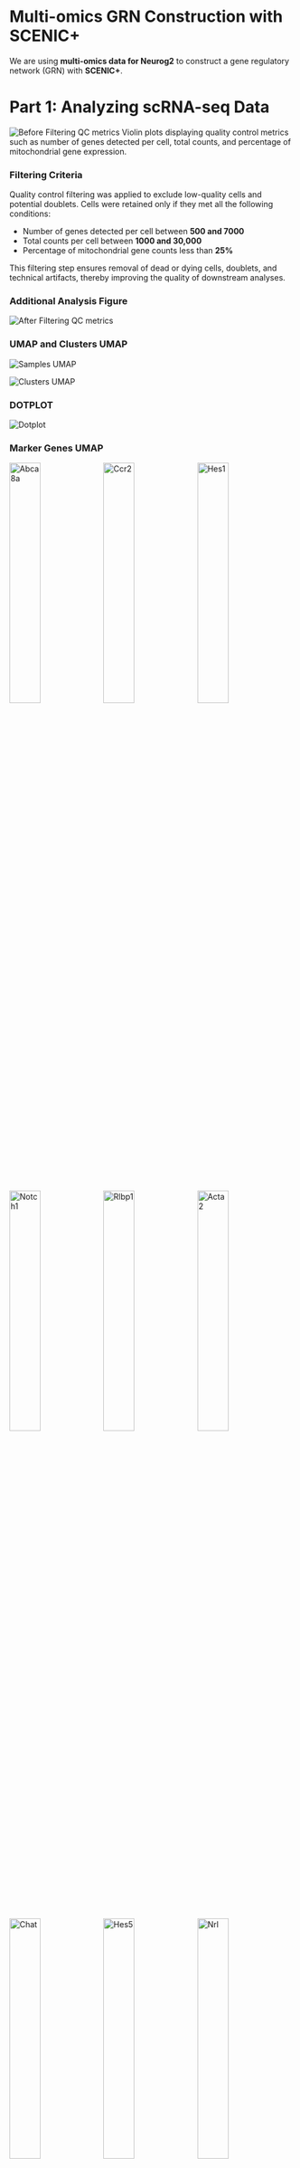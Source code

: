 # Multi-omics GRN Construction with SCENIC+  

We are using **multi-omics data for Neurog2** to construct a gene regulatory network (GRN) with **SCENIC+**.  

# Part 1: Analyzing scRNA-seq Data  

![Before Filtering QC metrics](figures/violin_QC.png)
Violin plots displaying quality control metrics such as number of genes detected per cell, total counts, and percentage of mitochondrial gene expression.

### Filtering Criteria

Quality control filtering was applied to exclude low-quality cells and potential doublets. Cells were retained only if they met all the following conditions:

- Number of genes detected per cell between **500 and 7000**  
- Total counts per cell between **1000 and 30,000**  
- Percentage of mitochondrial gene counts less than **25%**  

This filtering step ensures removal of dead or dying cells, doublets, and technical artifacts, thereby improving the quality of downstream analyses.


### Additional Analysis Figure
![After Filtering QC metrics](figures/violin_AfterQC.png)

### UMAP and Clusters UMAP


![Samples UMAP](figures/umap_clustered_mNeurog2_Samples.png)


![Clusters UMAP](figures/umap_clustered_mNeurog2_Clusters.png)

### DOTPLOT 
![Dotplot](figures/clustered_mNeurog2_Dotplot.png)

### Marker Genes UMAP

<img src="figures/umap_clustered_mNeurog2_Abca8a.png?v=3" alt="Abca8a" width="33%"><img src="figures/umap_clustered_mNeurog2_Ccr2.png?v=3" alt="Ccr2" width="33%"><img src="figures/umap_clustered_mNeurog2_Hes1.png?v=3" alt="Hes1" width="33%">
<img src="figures/umap_clustered_mNeurog2_Notch1.png?v=3" alt="Notch1" width="33%"><img src="figures/umap_clustered_mNeurog2_Rlbp1.png?v=3" alt="Rlbp1" width="33%"><img src="figures/umap_clustered_mNeurog2_Acta2.png?v=3" alt="Acta2" width="33%">
<img src="figures/umap_clustered_mNeurog2_Chat.png?v=3" alt="Chat" width="33%"><img src="figures/umap_clustered_mNeurog2_Hes5.png?v=3" alt="Hes5" width="33%"><img src="figures/umap_clustered_mNeurog2_Nrl.png?v=3" alt="Nrl" width="33%">
<img src="figures/umap_clustered_mNeurog2_Rpe65.png?v=3" alt="Rpe65" width="33%"><img src="figures/umap_clustered_mNeurog2_Apoe.png?v=3" alt="Apoe" width="33%">
<img src="figures/umap_clustered_mNeurog2_Insm1.png?v=3" alt="Insm1" width="33%"><img src="figures/umap_clustered_mNeurog2_Olig2.png?v=3" alt="Olig2" width="33%"><img src="figures/umap_clustered_mNeurog2_Sebox.png?v=3" alt="Sebox" width="33%">
<img src="figures/umap_clustered_mNeurog2_Aqp4.png?v=3" alt="Aqp4" width="33%"><img src="figures/umap_clustered_mNeurog2_Csf1r.png?v=3" alt="Csf1r" width="33%"><img src="figures/umap_clustered_mNeurog2_Isl1.png?v=3" alt="Isl1" width="33%">
<img src="figures/umap_clustered_mNeurog2_Otx2.png?v=3" alt="Otx2" width="33%"><img src="figures/umap_clustered_mNeurog2_Slc17a7.png?v=3" alt="Slc17a7" width="33%"><img src="figures/umap_clustered_mNeurog2_Arr3.png?v=3" alt="Arr3" width="33%">
<img src="figures/umap_clustered_mNeurog2_Elavl3.png?v=3" alt="Elavl3" width="33%"><img src="figures/umap_clustered_mNeurog2_Kcnj8.png?v=3" alt="Kcnj8" width="33%"><img src="figures/umap_clustered_mNeurog2_Pax2.png?v=3" alt="Pax2" width="33%">
<img src="figures/umap_clustered_mNeurog2_Slc1a3.png?v=3" alt="Slc1a3" width="33%"><img src="figures/umap_clustered_mNeurog2_Ascl1.png?v=3" alt="Ascl1" width="33%"><img src="figures/umap_clustered_mNeurog2_Elavl4.png?v=3" alt="Elavl4" width="33%">
<img src="figures/umap_clustered_mNeurog2_Lhx1.png?v=3" alt="Lhx1" width="33%"><img src="figures/umap_clustered_mNeurog2_Pax6.png?v=3" alt="Pax6" width="33%"><img src="figures/umap_clustered_mNeurog2_Slc6a9.png?v=3" alt="Slc6a9" width="33%">
<img src="figures/umap_clustered_mNeurog2_Atoh7.png?v=3" alt="Atoh7" width="33%"><img src="figures/umap_clustered_mNeurog2_Emx1.png?v=3" alt="Emx1" width="33%"><img src="figures/umap_clustered_mNeurog2_Lhx2.png?v=3" alt="Lhx2" width="33%">
<img src="figures/umap_clustered_mNeurog2_Pou4f2.png?v=3" alt="Pou4f2" width="33%"><img src="figures/umap_clustered_mNeurog2_Sox11.png?v=3" alt="Sox11" width="33%"><img src="figures/umap_clustered_mNeurog2_Bsn.png?v=3" alt="Bsn" width="33%">
<img src="figures/umap_clustered_mNeurog2_Foxn4.png?v=3" alt="Foxn4" width="33%"><img src="figures/umap_clustered_mNeurog2_Lhx4.png?v=3" alt="Lhx4" width="33%"><img src="figures/umap_clustered_mNeurog2_Prdm1.png?v=3" alt="Prdm1" width="33%">
<img src="figures/umap_clustered_mNeurog2_Sox9.png?v=3" alt="Sox9" width="33%"><img src="figures/umap_clustered_mNeurog2_Cabp5.png?v=3" alt="Cabp5" width="33%"><img src="figures/umap_clustered_mNeurog2_Gad1.png?v=3" alt="Gad1" width="33%">
<img src="figures/umap_clustered_mNeurog2_Malat1.png?v=3" alt="Malat1" width="33%"><img src="figures/umap_clustered_mNeurog2_Prdx6.png?v=3" alt="Prdx6" width="33%"><img src="figures/umap_clustered_mNeurog2_Tfap2a.png?v=3" alt="Tfap2a" width="33%">
<img src="figures/umap_clustered_mNeurog2_Calb1.png?v=3" alt="Calb1" width="33%"><img src="figures/umap_clustered_mNeurog2_Gfap.png?v=3" alt="Gfap" width="33%"><img src="figures/umap_clustered_mNeurog2_mt-Atp6.png?v=3" alt="mt-Atp6" width="33%">
<img src="figures/umap_clustered_mNeurog2_Rbfox3.png?v=3" alt="Rbfox3" width="33%"><img src="figures/umap_clustered_mNeurog2_Tie1.png?v=3" alt="Tie1" width="33%"><img src="figures/umap_clustered_mNeurog2_Calb2.png?v=3" alt="Calb2" width="33%">
<img src="figures/umap_clustered_mNeurog2_Glul.png?v=3" alt="Glul" width="33%"><img src="figures/umap_clustered_mNeurog2_Neurog2.png?v=3" alt="Neurog2" width="33%"><img src="figures/umap_clustered_mNeurog2_Rho.png?v=3" alt="Rho" width="33%">
<img src="figures/umap_clustered_mNeurog2_Vim.png?v=3" alt="Vim" width="33%">

### Annotations 

![Annotations ON](figures/annotated_clustered_mNeurog2_annotationsON.png)

![Annotations](figures/annotated_clustered_mNeurog2_annotations.png)


# Part 2: Analyzing scATAC Data  

![ATAC UMAP](ATAC_samples.png)

### Clustering 

![ATAC CLUSTERS](ATAC_clusters.png)


### ATAC Markers UMAP 

<img src="ATAC_FeaturePlot_Abca8a.png" width="33%"><img src="ATAC_FeaturePlot_Acta2.png" width="33%"><img src="ATAC_FeaturePlot_Apoe.png" width="33%">
<img src="ATAC_FeaturePlot_Aqp4.png" width="33%"><img src="ATAC_FeaturePlot_Arr3.png" width="33%"><img src="ATAC_FeaturePlot_Ascl1.png" width="33%">
<img src="ATAC_FeaturePlot_Atoh7.png" width="33%"><img src="ATAC_FeaturePlot_Bhlhe23.png" width="33%"><img src="ATAC_FeaturePlot_Bsn.png" width="33%">
<img src="ATAC_FeaturePlot_Cabp5.png" width="33%"><img src="ATAC_FeaturePlot_Calb1.png" width="33%"><img src="ATAC_FeaturePlot_Calb2.png" width="33%">
<img src="ATAC_FeaturePlot_Cbln4.png" width="33%"><img src="ATAC_FeaturePlot_Ccr2.png" width="33%"><img src="ATAC_FeaturePlot_Chat.png" width="33%">
<img src="ATAC_FeaturePlot_Crx.png" width="33%"><img src="ATAC_FeaturePlot_Csf1r.png" width="33%"><img src="ATAC_FeaturePlot_Cx3cr1.png" width="33%">
<img src="ATAC_FeaturePlot_Ebf3.png" width="33%"><img src="ATAC_FeaturePlot_Elavl3.png" width="33%"><img src="ATAC_FeaturePlot_Elavl4.png" width="33%">
<img src="ATAC_FeaturePlot_Emx1.png" width="33%"><img src="ATAC_FeaturePlot_Fgf15.png" width="33%"><img src="ATAC_FeaturePlot_Foxn4.png" width="33%">
<img src="ATAC_FeaturePlot_Gad1.png" width="33%"><img src="ATAC_FeaturePlot_Gad2.png" width="33%"><img src="ATAC_FeaturePlot_Gfap.png" width="33%">
<img src="ATAC_FeaturePlot_Gli1.png" width="33%"><img src="ATAC_FeaturePlot_Glul.png" width="33%"><img src="ATAC_FeaturePlot_Gnat2.png" width="33%">
<img src="ATAC_FeaturePlot_Grm6.png" width="33%"><img src="ATAC_FeaturePlot_Guca1b.png" width="33%"><img src="ATAC_FeaturePlot_Hes1.png" width="33%">
<img src="ATAC_FeaturePlot_Hes5.png" width="33%"><img src="ATAC_FeaturePlot_Igf2.png" width="33%"><img src="ATAC_FeaturePlot_Insm1.png" width="33%">
<img src="ATAC_FeaturePlot_Isl1.png" width="33%"><img src="ATAC_FeaturePlot_Isl2.png" width="33%"><img src="ATAC_FeaturePlot_Kcnj8.png" width="33%">
<img src="ATAC_FeaturePlot_Lhx1.png" width="33%"><img src="ATAC_FeaturePlot_Lhx2.png" width="33%"><img src="ATAC_FeaturePlot_Lhx4.png" width="33%">
<img src="ATAC_FeaturePlot_mt-Atp6.png" width="33%"><img src="ATAC_FeaturePlot_Nefl.png" width="33%"><img src="ATAC_FeaturePlot_Nefm.png" width="33%">
<img src="ATAC_FeaturePlot_Neurog2.png" width="33%"><img src="ATAC_FeaturePlot_Notch1.png" width="33%"><img src="ATAC_FeaturePlot_Nr2e3.png" width="33%">
<img src="ATAC_FeaturePlot_Olig2.png" width="33%"><img src="ATAC_FeaturePlot_Onecut1.png" width="33%"><img src="ATAC_FeaturePlot_Onecut2.png" width="33%">
<img src="ATAC_FeaturePlot_Opn1mw.png" width="33%"><img src="ATAC_FeaturePlot_Opn1sw.png" width="33%"><img src="ATAC_FeaturePlot_Otx2.png" width="33%">
<img src="ATAC_FeaturePlot_Pax2.png" width="33%"><img src="ATAC_FeaturePlot_Pax6.png" width="33%"><img src="ATAC_FeaturePlot_Pcp4.png" width="33%">
<img src="ATAC_FeaturePlot_Pdgfra.png" width="33%"><img src="ATAC_FeaturePlot_Pecam1.png" width="33%"><img src="ATAC_FeaturePlot_Pou4f1.png" width="33%">
<img src="ATAC_FeaturePlot_Pou4f2.png" width="33%"><img src="ATAC_FeaturePlot_Pou4f3.png" width="33%"><img src="ATAC_FeaturePlot_Prdm1.png" width="33%">
<img src="ATAC_FeaturePlot_Prdx6.png" width="33%"><img src="ATAC_FeaturePlot_Prkca.png" width="33%"><img src="ATAC_FeaturePlot_Prox1.png" width="33%">
<img src="ATAC_FeaturePlot_Ptprc.png" width="33%"><img src="ATAC_FeaturePlot_Rbfox3.png" width="33%"><img src="ATAC_FeaturePlot_Rbpms.png" width="33%">
<img src="ATAC_FeaturePlot_Rho.png" width="33%"><img src="ATAC_FeaturePlot_Rlbp1.png" width="33%"><img src="ATAC_FeaturePlot_Rom1.png" width="33%">
<img src="ATAC_FeaturePlot_Sall1.png" width="33%"><img src="ATAC_FeaturePlot_Sebox.png" width="33%"><img src="ATAC_FeaturePlot_Sfrp2.png" width="33%">
<img src="ATAC_FeaturePlot_Slc17a7.png" width="33%"><img src="ATAC_FeaturePlot_Slc18a3.png" width="33%"><img src="ATAC_FeaturePlot_Slc1a3.png" width="33%">
<img src="ATAC_FeaturePlot_Slc6a9.png" width="33%"><img src="ATAC_FeaturePlot_Sncg.png" width="33%"><img src="ATAC_FeaturePlot_Sox11.png" width="33%">
<img src="ATAC_FeaturePlot_Sox2.png" width="33%"><img src="ATAC_FeaturePlot_Sox9.png" width="33%"><img src="ATAC_FeaturePlot_Tfap2a.png" width="33%">
<img src="ATAC_FeaturePlot_Tfap2b.png" width="33%"><img src="ATAC_FeaturePlot_Thrb.png" width="33%"><img src="ATAC_FeaturePlot_Thy1.png" width="33%">
<img src="ATAC_FeaturePlot_Tie1.png" width="33%"><img src="ATAC_FeaturePlot_Trpm1.png" width="33%"><img src="ATAC_FeaturePlot_Vim.png" width="33%">
<img src="ATAC_FeaturePlot_Vsx1.png" width="33%"><img src="ATAC_FeaturePlot_Vsx2.png" width="33%">



#### Barcode-to-Cluster Mapping

The following file format (`CSV`) shows how barcodes are mapped to clusters:
After annotation, we can replace the id with the cluster 


#### Header of the barcode to cluster mapping 
```csv
"barcode","cluster"
"Control_CGCCTCATCCTAAGGT-1","4"
"Control_CCAGCCTGTTTGGGCG-1","0"
"Control_TTGACTAAGTCATTTC-1","2"
"Control_GACTATTCAAGGTCCT-1","0"
"Control_GCTAGCTCACAGGAAT-1","10"
"Control_AGCATCCCACCATATG-1","0"
"Control_AGGTTAGAGCGATACT-1","11"
"Control_TCTCACCAGCTTCTCA-1","2"
"Control_GGCTCAATCCTAGTTT-1","0"
"Control_TTGCATTTCTCTAGCC-1","10"
"Control_CACCTCAGTGTTTGAG-1","8"
"Control_AGTAGGATCACTCAAA-1","0"
"Control_CCTAAAGGTAAGGTTT-1","4"
"Control_GTGCTTACAGCCAGAA-1","0"
"Control_CTCTTGATCGAGGTGG-1","10"
"Control_CCTACTTCACATTGCA-1","0"
"Control_GCCTACTTCTGTAATG-1","4"
"Control_AATCCGTAGTATCGCG-1","0"
"Control_GTGGATGCAAGACTCC-1","10"

